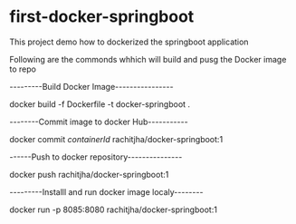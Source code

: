 # first-docker-springboot
This project demo how  to dockerized  the springboot application

Following are the commonds whhich will build and pusg the Docker image to repo


---------Build Docker Image----------------

docker build -f Dockerfile -t docker-springboot .

--------Commit  image to docker Hub-----------

docker commit *containerId* rachitjha/docker-springboot:1

------Push to docker repository---------------

docker push rachitjha/docker-springboot:1


---------Installl and run docker image localy--------

docker run -p 8085:8080 rachitjha/docker-springboot:1
